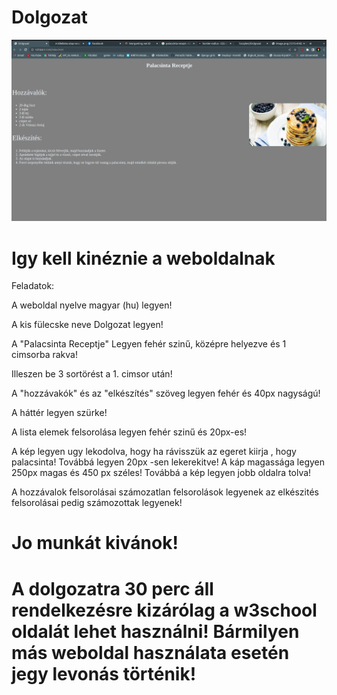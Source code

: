 # Dolgozat

<img src="kesz_feladat_kinezete_.png">

# Igy kell kinéznie a weboldalnak

Feladatok:

A weboldal nyelve magyar (hu) legyen!

A kis fülecske neve Dolgozat legyen!

A "Palacsinta Receptje" Legyen fehér szinű, középre helyezve és 1 cimsorba rakva!

Illeszen be 3 sortörést a 1. cimsor után!

A "hozzávakók" és az "elkészítés" szöveg legyen fehér és 40px nagyságú!

A háttér legyen szürke!

A lista elemek felsorolása legyen fehér szinű és 20px-es!

A kép legyen ugy lekodolva, hogy ha rávisszük az egeret kiirja , hogy palacsinta!
Továbbá legyen 20px -sen lekerekitve!
A káp magassága legyen 250px magas és 450 px széles!
Továbbá a kép legyen jobb oldalra tolva!

A hozzávalok felsorolásai számozatlan felsorolások legyenek az elkészités felsorolásai pedig számozottak legyenek!

# Jo munkát kivánok!

# A dolgozatra 30 perc áll rendelkezésre kizárólag a w3school oldalát lehet használni! Bármilyen más weboldal használata esetén jegy levonás történik!



